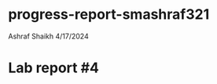 progress-report-smashraf321
================
Ashraf Shaikh
4/17/2024

<!-- README.md is generated from README.Rmd. Please edit the README.Rmd file -->

# Lab report \#4
